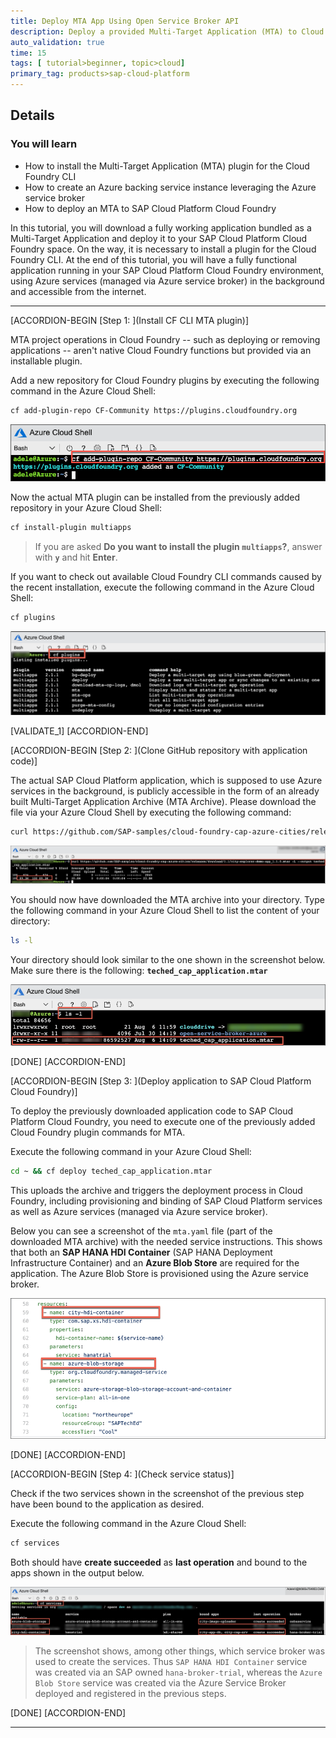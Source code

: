 ```yaml
---
title: Deploy MTA App Using Open Service Broker API
description: Deploy a provided Multi-Target Application (MTA) to Cloud Foundry, which is using an Azure backing service provided by the Azure service broker.
auto_validation: true
time: 15
tags: [ tutorial>beginner, topic>cloud]
primary_tag: products>sap-cloud-platform
---
```


## Details
### You will learn
  - How to install the Multi-Target Application (MTA) plugin for the Cloud Foundry CLI
  - How to create an Azure backing service instance leveraging the Azure service broker
  - How to deploy an MTA to SAP Cloud Platform Cloud Foundry

In this tutorial, you will download a fully working application bundled as a Multi-Target Application and deploy it to your SAP Cloud Platform Cloud Foundry space. On the way, it is necessary to install a plugin for the Cloud Foundry CLI. At the end of this tutorial, you will have a fully functional application running in your SAP Cloud Platform Cloud Foundry environment, using Azure services (managed via Azure service broker) in the background and accessible from the internet.

---

[ACCORDION-BEGIN [Step 1: ](Install CF CLI MTA plugin)]

MTA project operations in Cloud Foundry -- such as deploying or removing applications -- aren't native Cloud Foundry functions but provided via an installable plugin.

Add a new repository for Cloud Foundry plugins by executing the following command in the Azure Cloud Shell:

```Bash
cf add-plugin-repo CF-Community https://plugins.cloudfoundry.org
```

![register CF Plugin repo](register-plugin-repo.png)

Now the actual MTA plugin can be installed from the previously added repository in your Azure Cloud Shell:

```Bash
cf install-plugin multiapps
```

> If you are asked **Do you want to install the plugin `multiapps`?**, answer with **`y`** and hit **Enter**.

If you want to check out available Cloud Foundry CLI commands caused by the recent installation, execute the following command in the Azure Cloud Shell:

```Bash
cf plugins
```

![List Cloud Foundry CLI Plugin commands](cf-plugins-list.png)

[VALIDATE_1]
[ACCORDION-END]

[ACCORDION-BEGIN [Step 2: ](Clone GitHub repository with application code)]

The actual SAP Cloud Platform application, which is supposed to use Azure services in the background, is publicly accessible in the form of an already built Multi-Target Application Archive (MTA Archive). Please download the file via your Azure Cloud Shell by executing the following command:

```Bash
curl https://github.com/SAP-samples/cloud-foundry-cap-azure-cities/releases/download/1.1/city-explorer-demo-app_1.1.0.mtar -L --output teched_cap_application.mtar
```

![git download release](git-download.png)

You should now have downloaded the MTA archive into your directory. Type the following command in your Azure Cloud Shell to list the content of your directory:

```Bash
ls -l
```

Your directory should look similar to the one shown in the screenshot below. Make sure there is the following:  **`teched_cap_application.mtar`**

![List directory structure](list-application.png)

[DONE]
[ACCORDION-END]

[ACCORDION-BEGIN [Step 3: ](Deploy application to SAP Cloud Platform Cloud Foundry)]

To deploy the previously downloaded application code to SAP Cloud Platform Cloud Foundry, you need to execute one of the previously added Cloud Foundry plugin commands for MTA.

Execute the following command in your Azure Cloud Shell:

```Bash
cd ~ && cf deploy teched_cap_application.mtar
```

This uploads the archive and triggers the deployment process in Cloud Foundry, including provisioning and binding of SAP Cloud Platform services as well as Azure services (managed via Azure service broker).

Below you can see a screenshot of the `mta.yaml` file (part of the downloaded MTA archive) with the needed service instructions. This shows that both an **SAP HANA HDI Container** (SAP HANA Deployment Infrastructure Container) and an **Azure Blob Store** are required for the application. The Azure Blob Store is provisioned using the Azure service broker.

![list of needed services in mta.yaml](mta-yaml-services.png)

[DONE]
[ACCORDION-END]


[ACCORDION-BEGIN [Step 4: ](Check service status)]

Check if the two services shown in the screenshot of the previous step have been bound to the application as desired.

Execute the following command in the Azure Cloud Shell:

```Bash
cf services
```

Both should have **create succeeded** as **last operation** and bound to the apps shown in the output below.

![provisioned services](provisioned-services.png)

>The screenshot shows, among other things, which service broker was used to create the services. Thus `SAP HANA HDI Container` service was created via an SAP owned `hana-broker-trial`, whereas the `Azure Blob Store` service was created via the Azure Service Broker deployed and registered in the previous steps.

[DONE]
[ACCORDION-END]

---
